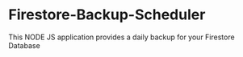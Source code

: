 # Firestore-Backup-Scheduler
This NODE JS application provides a daily backup for your Firestore Database 
